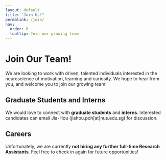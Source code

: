 ```yaml
---
layout: default
title: "Join Us!"
permalink: /join/
nav:
  order: 6
  tooltip: Join our growing team
---
```

# Join Our Team!

We are looking to work with driven, talented individuals interested in the neuroscience of motivation, learning and curiosity. We hope to hear from you, and welcome you to join our growing team!

## Graduate Students and Interns
We would love to connect with **graduate students** and **interns**. Interested candidates can email Jia-Hou (jiahou.poh[at]nus.edu.sg) for discussion.

## Careers 
Unfortunately, we are currently **not hiring any further full-time Research Assistants**. Feel free to check in again for future opportunities!

